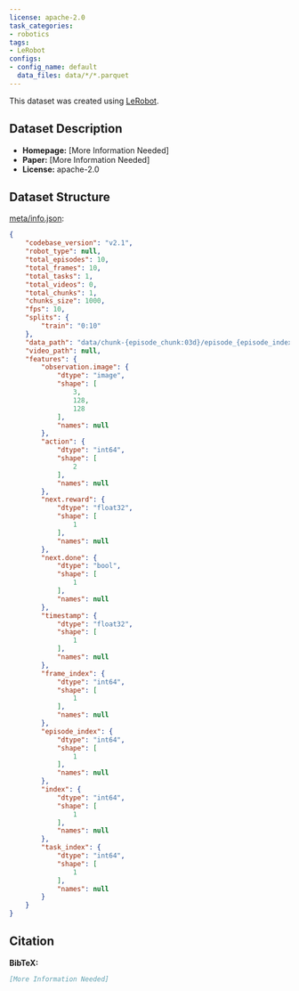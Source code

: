 ```yaml
---
license: apache-2.0
task_categories:
- robotics
tags:
- LeRobot
configs:
- config_name: default
  data_files: data/*/*.parquet
---
```


This dataset was created using [LeRobot](https://github.com/huggingface/lerobot).

## Dataset Description



- **Homepage:** [More Information Needed]
- **Paper:** [More Information Needed]
- **License:** apache-2.0

## Dataset Structure

[meta/info.json](meta/info.json):
```json
{
    "codebase_version": "v2.1",
    "robot_type": null,
    "total_episodes": 10,
    "total_frames": 10,
    "total_tasks": 1,
    "total_videos": 0,
    "total_chunks": 1,
    "chunks_size": 1000,
    "fps": 10,
    "splits": {
        "train": "0:10"
    },
    "data_path": "data/chunk-{episode_chunk:03d}/episode_{episode_index:06d}.parquet",
    "video_path": null,
    "features": {
        "observation.image": {
            "dtype": "image",
            "shape": [
                3,
                128,
                128
            ],
            "names": null
        },
        "action": {
            "dtype": "int64",
            "shape": [
                2
            ],
            "names": null
        },
        "next.reward": {
            "dtype": "float32",
            "shape": [
                1
            ],
            "names": null
        },
        "next.done": {
            "dtype": "bool",
            "shape": [
                1
            ],
            "names": null
        },
        "timestamp": {
            "dtype": "float32",
            "shape": [
                1
            ],
            "names": null
        },
        "frame_index": {
            "dtype": "int64",
            "shape": [
                1
            ],
            "names": null
        },
        "episode_index": {
            "dtype": "int64",
            "shape": [
                1
            ],
            "names": null
        },
        "index": {
            "dtype": "int64",
            "shape": [
                1
            ],
            "names": null
        },
        "task_index": {
            "dtype": "int64",
            "shape": [
                1
            ],
            "names": null
        }
    }
}
```


## Citation

**BibTeX:**

```bibtex
[More Information Needed]
```